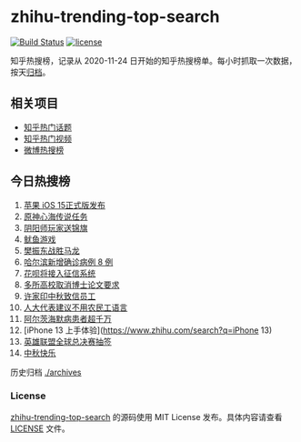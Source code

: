# zhihu-trending-top-search

[![Build Status](https://github.com/justjavac/zhihu-trending-top-search/workflows/ci/badge.svg?branch=main)](https://github.com/justjavac/zhihu-trending-top-search/actions)
[![license](https://img.shields.io/github/license/justjavac/zhihu-trending-top-search)](https://github.com/justjavac/zhihu-trending-top-search/blob/main/LICENSE)

知乎热搜榜，记录从 2020-11-24 日开始的知乎热搜榜单。每小时抓取一次数据，按天[归档](./archives)。

## 相关项目

- [知乎热门话题](https://github.com/justjavac/zhihu-trending-hot-questions)
- [知乎热门视频](https://github.com/justjavac/zhihu-trending-hot-video)
- [微博热搜榜](https://github.com/justjavac/weibo-trending-hot-search)

## 今日热搜榜

<!-- BEGIN -->
<!-- 最后更新时间 Thu Sep 23 2021 03:05:05 GMT+0800 (China Standard Time) -->

1. [苹果 iOS 15正式版发布](https://www.zhihu.com/search?q=ios15)
1. [原神心海传说任务](https://www.zhihu.com/search?q=原神)
1. [阴阳师玩家送锦旗](https://www.zhihu.com/search?q=阴阳师)
1. [鱿鱼游戏](https://www.zhihu.com/search?q=鱿鱼游戏)
1. [樊振东战胜马龙](https://www.zhihu.com/search?q=樊振东)
1. [哈尔滨新增确诊病例 8 例](https://www.zhihu.com/search?q=哈尔滨疫情)
1. [花呗将接入征信系统](https://www.zhihu.com/search?q=花呗)
1. [多所高校取消博士论文要求](https://www.zhihu.com/search?q=博士论文)
1. [许家印中秋致信员工](https://www.zhihu.com/search?q=许家印致信)
1. [人大代表建议不用农民工语言](https://www.zhihu.com/search?q=农民工语言)
1. [阿尔茨海默病患者超千万](https://www.zhihu.com/search?q=阿尔茨海默)
1. [iPhone 13 上手体验](https://www.zhihu.com/search?q=iPhone 13)
1. [英雄联盟全球总决赛抽签](https://www.zhihu.com/search?q=s11)
1. [中秋快乐](https://www.zhihu.com/search?q=中秋节)

<!-- END -->

历史归档 [./archives](./archives)

### License

[zhihu-trending-top-search](https://github.com/justjavac/zhihu-trending-top-search)
的源码使用 MIT License 发布。具体内容请查看 [LICENSE](./LICENSE) 文件。
